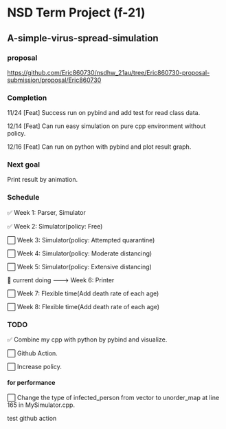 # NSD Term Project (f-21)
## A-simple-virus-spread-simulation

### proposal
https://github.com/Eric860730/nsdhw_21au/tree/Eric860730-proposal-submission/proposal/Eric860730

### Completion
11/24 [Feat] Success run on pybind and add test for read class data.

12/14 [Feat] Can run easy simulation on pure cpp environment without policy.

12/16 [Feat] Can run on python with pybind and plot result graph.

### Next goal
Print result by animation.

### Schedule

:white_check_mark: Week 1: Parser, Simulator

:white_check_mark: Week 2: Simulator(policy: Free)

:white_large_square: Week 3: Simulator(policy: Attempted quarantine)

:white_large_square: Week 4: Simulator(policy: Moderate distancing)

:white_large_square: Week 5: Simulator(policy: Extensive distancing)

:red_circle: current doing ---> Week 6: Printer  

:white_large_square: Week 7: Flexible time(Add death rate of each age)

:white_large_square: Week 8: Flexible time(Add death rate of each age)

### TODO
:white_check_mark: Combine my cpp with python by pybind and visualize.

:white_large_square: Github Action.

:white_large_square: Increase policy.

#### for performance
:white_large_square: Change the type of infected_person from vector to unorder_map at line 165 in MySimulator.cpp.

test github action
